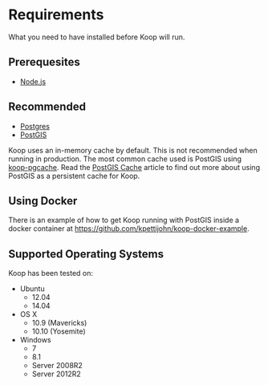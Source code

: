 # Requirements

What you need to have installed before Koop will run.

## Prerequesites

- [Node.js](https://nodejs.org/download/)

## Recommended

- [Postgres](https://wiki.postgresql.org/wiki/Detailed_installation_guides)
- [PostGIS](http://postgis.net/install)

Koop uses an in-memory cache by default. This is not recommended when running in production. The most common cache used is PostGIS using [koop-pgcache](https://github.com/Esri/koop-pgcache). Read the [PostGIS Cache](postgis-cache.md) article to find out more about using PostGIS as a persistent cache for Koop.

## Using Docker

There is an example of how to get Koop running with PostGIS inside a docker container at https://github.com/kpettijohn/koop-docker-example.

## Supported Operating Systems

Koop has been tested on:

- Ubuntu
  - 12.04
  - 14.04
- OS X
  - 10.9 (Mavericks)
  - 10.10 (Yosemite)
- Windows
  - 7
  - 8.1
  - Server 2008R2
  - Server 2012R2
